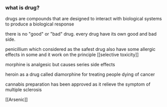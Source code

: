 

### what is drug?


drugs are compounds that are designed to interact with  biological systems to produce a biological response


there is no "good" or "bad" drug. every drug have its own good and bad side. 

penicillium which considered as the  safest drug also have some allergic effects in some and it work on the principle [[selective toxicity]] 


morphine is analgesic but causes series side effects

heroin as a drug called diamorphine for treating people dying of cancer

cannabis preparation has been approved as it relieve the symptom of multiple sclerosis

[[Arsenic]] 





